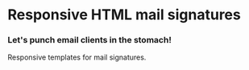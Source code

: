 # Responsive HTML mail signatures
### Let's punch email clients in the stomach!
Responsive templates for mail signatures. <br/>
